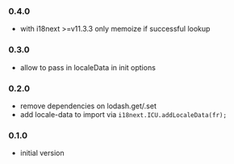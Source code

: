 ### 0.4.0
- with i18next >=v11.3.3 only memoize if successful lookup

### 0.3.0
- allow to pass in localeData in init options

### 0.2.0
- remove dependencies on lodash.get/.set
- add locale-data to import via `i18next.ICU.addLocaleData(fr);`

### 0.1.0
- initial version
